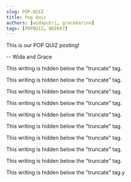 ```yaml
---
slug: POP-QUIZ
title: Pop Quiz
authors: [widaputri, gracekarinn]
tags: [POPQUIZ, WEEK07]
---
```


This is our POP QUIZ posting!

-- Wida and Grace

<!--truncate-->

This writing is hidden below the "truncate" tag.

This writing is hidden below the "truncate" tag.

This writing is hidden below the "truncate" tag.

This writing is hidden below the "truncate" tag.

This writing is hidden below the "truncate" tag.

This writing is hidden below the "truncate" tag.

This writing is hidden below the "truncate" tag.

This writing is hidden below the "truncate" tag.

This writing is hidden below the "truncate" tag.

This writing is hidden below the "truncate" tag.y
